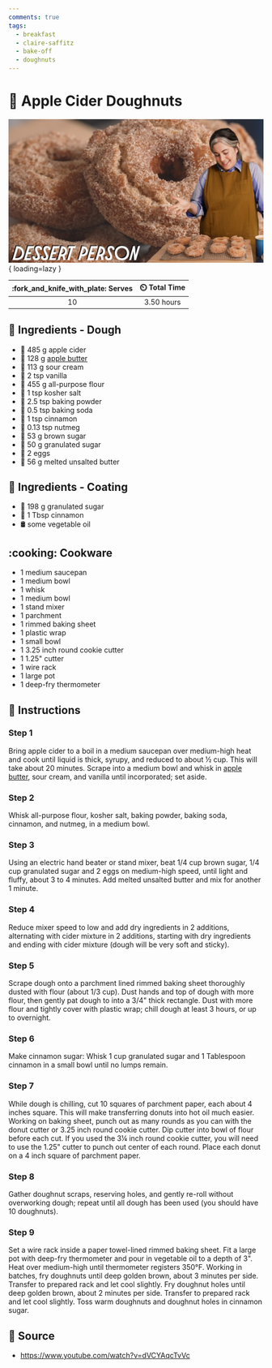 ```yaml
---
comments: true
tags:
  - breakfast
  - claire-saffitz
  - bake-off
  - doughnuts
---
```

# :doughnut: Apple Cider Doughnuts

![Apple Cider Doughnuts][1]{ loading=lazy }

| :fork_and_knife_with_plate: Serves | :timer_clock: Total Time |
|:----------------------------------:|:-----------------------: |
| 10 | 3.50 hours |

## :salt: Ingredients - Dough

- :green_apple: 485 g apple cider
- :butter: 128 g [apple butter][2]
- :rice: 113 g sour cream
- :icecream: 2 tsp vanilla
- :ear_of_rice: 455 g all-purpose flour
- :salt: 1 tsp kosher salt
- :dash: 2.5 tsp baking powder
- :cup_with_straw: 0.5 tsp baking soda
- :custard: 1 tsp cinnamon
- :chestnut: 0.13 tsp nutmeg
- :maple_leaf: 53 g brown sugar
- :candy: 50 g granulated sugar
- :egg: 2 eggs
- :butter: 56 g melted unsalted butter

## :salt: Ingredients - Coating

- :candy: 198 g granulated sugar
- :custard: 1 Tbsp cinnamon
- :oil_drum: some vegetable oil

## :cooking: Cookware

- 1 medium saucepan
- 1 medium bowl
- 1 whisk
- 1 medium bowl
- 1 stand mixer
- 1 parchment
- 1 rimmed baking sheet
- 1 plastic wrap
- 1 small bowl
- 1 3.25 inch round cookie cutter
- 1 1.25" cutter
- 1 wire rack
- 1 large pot
- 1 deep-fry thermometer

## :pencil: Instructions

### Step 1

Bring apple cider to a boil in a medium saucepan over medium-high heat and cook until liquid is thick, syrupy, and
reduced to about ½ cup. This will take about 20 minutes. Scrape into a medium bowl and whisk in [apple butter][2], sour
cream, and vanilla until incorporated; set aside.

### Step 2

Whisk all-purpose flour, kosher salt, baking powder, baking soda, cinnamon, and nutmeg, in a medium bowl.

### Step 3

Using an electric hand beater or stand mixer, beat 1/4 cup brown sugar, 1/4 cup granulated sugar and 2 eggs on
medium-high speed, until light and fluffy, about 3 to 4 minutes. Add melted unsalted butter and mix for another 1
minute.

### Step 4

Reduce mixer speed to low and add dry ingredients in 2 additions, alternating with cider mixture in 2 additions,
starting with dry ingredients and ending with cider mixture (dough will be very soft and sticky).

### Step 5

Scrape dough onto a parchment lined rimmed baking sheet thoroughly dusted with flour (about 1/3 cup). Dust hands and top
of dough with more flour, then gently pat dough to into a 3/4" thick rectangle. Dust with more flour and tightly cover
with plastic wrap; chill dough at least 3 hours, or up to overnight.

### Step 6

Make cinnamon sugar: Whisk 1 cup granulated sugar and 1 Tablespoon cinnamon in a small bowl until no lumps remain.

### Step 7

While dough is chilling, cut 10 squares of parchment paper, each about 4 inches square. This will make transferring
donuts into hot oil much easier. Working on baking sheet, punch out as many rounds as you can with the donut cutter or
3.25 inch round cookie cutter. Dip cutter into bowl of flour before each cut. If you used the 3¼ inch round cookie
cutter, you will need to use the 1.25" cutter to punch out center of each round. Place each donut on a 4 inch square of
parchment paper.

### Step 8

Gather doughnut scraps, reserving holes, and gently re-roll without overworking dough; repeat until all dough has been
used (you should have 10 doughnuts).

### Step 9

Set a wire rack inside a paper towel-lined rimmed baking sheet. Fit a large pot with deep-fry thermometer and pour in
vegetable oil to a depth of 3". Heat over medium-high until thermometer registers 350°F. Working in batches, fry
doughnuts until deep golden brown, about 3 minutes per side. Transfer to prepared rack and let cool slightly. Fry
doughnut holes until deep golden brown, about 2 minutes per side. Transfer to prepared rack and let cool slightly. Toss
warm doughnuts and doughnut holes in cinnamon sugar.

## :link: Source

- <https://www.youtube.com/watch?v=dVCYAqcTvVc>

[1]: <../assets/images/apple-cider-doughnuts.jpg>
[2]: <../ingredients/apple-butter.md>

